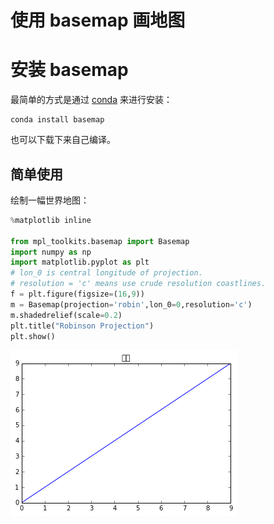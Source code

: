 # 使用 basemap 画地图

# 安装 basemap

最简单的方式是通过 [conda](http://conda.pydata.org/miniconda.html) 来进行安装：

    conda install basemap

也可以下载下来自己编译。

## 简单使用

绘制一幅世界地图：


```python
%matplotlib inline

from mpl_toolkits.basemap import Basemap
import numpy as np
import matplotlib.pyplot as plt
# lon_0 is central longitude of projection.
# resolution = 'c' means use crude resolution coastlines.
f = plt.figure(figsize=(16,9))
m = Basemap(projection='robin',lon_0=0,resolution='c')
m.shadedrelief(scale=0.2)
plt.title("Robinson Projection")
plt.show()
```


    
![png](../../../statics/images/notes-python/output_6_0.png)
    

